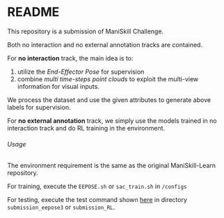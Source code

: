 # README

This repository is a submission of ManiSkill Challenge.

Both no interaction and no external annotation tracks are contained. 

For **no interaction** track, the main idea is to: 

1. utilize the *End-Effector Pose* for supervision
2. combine *multi time-steps point clouds*  to exploit the multi-view information for visual inputs.

We process the dataset and use the given attributes to generate above labels for supervision.



For **no external annotation**  track, we simply use the models trained in no interaction track and do RL training in the environment.



###### Usage

The environment requirement is the same as the original ManiSkill-Learn repository.

For training, execute the `EEPOSE.sh` or `sac_train.sh` in `/configs`

For testing, execute the test command shown [here](https://github.com/haosulab/ManiSkill-Learn#download-data---quick-example) in directory `submission_eepose3` or `submission_RL`.



